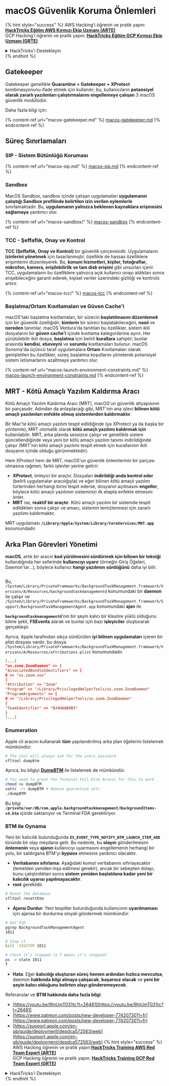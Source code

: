 # macOS Güvenlik Koruma Önlemleri

{% hint style="success" %}
AWS Hacking'i öğrenin ve pratik yapın:<img src="/.gitbook/assets/arte.png" alt="" data-size="line">[**HackTricks Eğitim AWS Kırmızı Ekip Uzmanı (ARTE)**](https://training.hacktricks.xyz/courses/arte)<img src="/.gitbook/assets/arte.png" alt="" data-size="line">\
GCP Hacking'i öğrenin ve pratik yapın: <img src="/.gitbook/assets/grte.png" alt="" data-size="line">[**HackTricks Eğitim GCP Kırmızı Ekip Uzmanı (GRTE)**<img src="/.gitbook/assets/grte.png" alt="" data-size="line">](https://training.hacktricks.xyz/courses/grte)

<details>

<summary>HackTricks'i Destekleyin</summary>

* [**abonelik planlarını**](https://github.com/sponsors/carlospolop) kontrol edin!
* **💬 [**Discord grubuna**](https://discord.gg/hRep4RUj7f) veya [**telegram grubuna**](https://t.me/peass) katılın ya da **Twitter**'da **bizi takip edin** 🐦 [**@hacktricks\_live**](https://twitter.com/hacktricks\_live)**.**
* **Hacking ipuçlarını paylaşmak için** [**HackTricks**](https://github.com/carlospolop/hacktricks) ve [**HackTricks Cloud**](https://github.com/carlospolop/hacktricks-cloud) github reposuna PR gönderin.

</details>
{% endhint %}

## Gatekeeper

Gatekeeper genellikle **Quarantine + Gatekeeper + XProtect** kombinasyonunu ifade etmek için kullanılır; bu, kullanıcıların **potansiyel olarak zararlı yazılımları çalıştırmalarını engellemeye çalışan** 3 macOS güvenlik modülüdür.

Daha fazla bilgi için:

{% content-ref url="macos-gatekeeper.md" %}
[macos-gatekeeper.md](macos-gatekeeper.md)
{% endcontent-ref %}

## Süreç Sınırlamaları

### SIP - Sistem Bütünlüğü Koruması

{% content-ref url="macos-sip.md" %}
[macos-sip.md](macos-sip.md)
{% endcontent-ref %}

### Sandbox

MacOS Sandbox, sandbox içinde çalışan uygulamaları **uygulamanın çalıştığı Sandbox profilinde belirtilen izin verilen eylemlerle** sınırlamaktadır. Bu, **uygulamanın yalnızca beklenen kaynaklara erişmesini sağlamaya** yardımcı olur.

{% content-ref url="macos-sandbox/" %}
[macos-sandbox](macos-sandbox/)
{% endcontent-ref %}

### TCC - **Şeffaflık, Onay ve Kontrol**

**TCC (Şeffaflık, Onay ve Kontrol)** bir güvenlik çerçevesidir. Uygulamaların **izinlerini yönetmek** için tasarlanmıştır, özellikle de hassas özelliklere erişimlerini düzenleyerek. Bu, **konum hizmetleri, kişiler, fotoğraflar, mikrofon, kamera, erişilebilirlik ve tam disk erişimi** gibi unsurları içerir. TCC, uygulamaların bu özelliklere yalnızca açık kullanıcı onayı aldıktan sonra erişebileceğini garanti ederek, kişisel veriler üzerindeki gizliliği ve kontrolü artırır.

{% content-ref url="macos-tcc/" %}
[macos-tcc](macos-tcc/)
{% endcontent-ref %}

### Başlatma/Ortam Kısıtlamaları ve Güven Cache'i

macOS'taki başlatma kısıtlamaları, bir sürecin **başlatılmasını düzenlemek** için bir güvenlik özelliğidir; **kimlerin** bir süreci başlatabileceğini, **nasıl** ve **nereden** tanımlar. macOS Ventura'da tanıtılan bu özellikler, sistem ikili dosyalarını bir **güven cache'i** içinde kısıtlama kategorilerine ayırır. Her yürütülebilir ikili dosya, **başlatma** için belirli **kurallara** sahiptir; bunlar arasında **kendisi**, **ebeveyni** ve **sorumlu** kısıtlamaları bulunur. macOS Sonoma'da üçüncü taraf uygulamalara **Ortam** Kısıtlamaları olarak genişletilen bu özellikler, süreç başlatma koşullarını yöneterek potansiyel sistem istismarlarını azaltmaya yardımcı olur.

{% content-ref url="macos-launch-environment-constraints.md" %}
[macos-launch-environment-constraints.md](macos-launch-environment-constraints.md)
{% endcontent-ref %}

## MRT - Kötü Amaçlı Yazılım Kaldırma Aracı

Kötü Amaçlı Yazılım Kaldırma Aracı (MRT), macOS'un güvenlik altyapısının bir parçasıdır. Adından da anlaşılacağı gibi, MRT'nin ana işlevi **bilinen kötü amaçlı yazılımları enfekte olmuş sistemlerden kaldırmaktır**.

Bir Mac'te kötü amaçlı yazılım tespit edildiğinde (ya XProtect ya da başka bir yöntemle), MRT otomatik olarak **kötü amaçlı yazılımı kaldırmak için** kullanılabilir. MRT, arka planda sessizce çalışır ve genellikle sistem güncellendiğinde veya yeni bir kötü amaçlı yazılım tanımı indirildiğinde çalışır (MRT'nin kötü amaçlı yazılımı tespit etmek için kurallarının ikili dosyanın içinde olduğu görünmektedir).

Hem XProtect hem de MRT, macOS'un güvenlik önlemlerinin bir parçası olmasına rağmen, farklı işlevler yerine getirir:

* **XProtect**, önleyici bir araçtır. Dosyaları **indirildiği anda kontrol eder** (belirli uygulamalar aracılığıyla) ve eğer bilinen kötü amaçlı yazılım türlerinden herhangi birini tespit ederse, dosyanın açılmasını **engeller**, böylece kötü amaçlı yazılımın sisteminizi ilk etapta enfekte etmesini önler.
* **MRT** ise, **reaktif bir araçtır**. Kötü amaçlı yazılım bir sistemde tespit edildikten sonra çalışır ve amacı, sistemin temizlenmesi için zararlı yazılımı kaldırmaktır.

MRT uygulaması **`/Library/Apple/System/Library/CoreServices/MRT.app`** konumundadır.

## Arka Plan Görevleri Yönetimi

**macOS**, artık bir aracın **kod yürütmesini sürdürmek için bilinen bir tekniği** kullandığında her seferinde **kullanıcıyı uyarır** (örneğin Giriş Öğeleri, Daemon'lar...), böylece kullanıcı **hangi yazılımın sürdüğünü** daha iyi bilir.

<figure><img src="../../../.gitbook/assets/image (1183).png" alt=""><figcaption></figcaption></figure>

Bu, `/System/Library/PrivateFrameworks/BackgroundTaskManagement.framework/Versions/A/Resources/backgroundtaskmanagementd` konumundaki bir **daemon** ile çalışır ve `/System/Library/PrivateFrameworks/BackgroundTaskManagement.framework/Support/BackgroundTaskManagementAgent.app` konumundaki **ajan** ile.

**`backgroundtaskmanagementd`**'nin bir şeyin kalıcı bir klasöre yüklü olduğunu bilme şekli, **FSEvents** alarak ve bunlar için bazı **işleyiciler** oluşturarak gerçekleşir.

Ayrıca, Apple tarafından sıkça sürdürülen **iyi bilinen uygulamaları** içeren bir plist dosyası vardır; bu dosya `/System/Library/PrivateFrameworks/BackgroundTaskManagement.framework/Versions/A/Resources/attributions.plist` konumundadır.
```json
[...]
"us.zoom.ZoomDaemon" => {
"AssociatedBundleIdentifiers" => [
0 => "us.zoom.xos"
]
"Attribution" => "Zoom"
"Program" => "/Library/PrivilegedHelperTools/us.zoom.ZoomDaemon"
"ProgramArguments" => [
0 => "/Library/PrivilegedHelperTools/us.zoom.ZoomDaemon"
]
"TeamIdentifier" => "BJ4HAAB9B3"
}
[...]
```
### Enumeration

Apple cli aracını kullanarak **tüm** yapılandırılmış arka plan öğelerini listelemek mümkündür:
```bash
# The tool will always ask for the users password
sfltool dumpbtm
```
Ayrıca, bu bilgiyi [**DumpBTM**](https://github.com/objective-see/DumpBTM) ile listelemek de mümkündür.
```bash
# You need to grant the Terminal Full Disk Access for this to work
chmod +x dumpBTM
xattr -rc dumpBTM # Remove quarantine attr
./dumpBTM
```
Bu bilgi **`/private/var/db/com.apple.backgroundtaskmanagement/BackgroundItems-v4.btm`** içinde saklanıyor ve Terminal FDA gerektiriyor.

### BTM ile Oynama

Yeni bir kalıcılık bulunduğunda **`ES_EVENT_TYPE_NOTIFY_BTM_LAUNCH_ITEM_ADD`** türünde bir olay meydana gelir. Bu nedenle, bu **olayın** gönderilmesini **önlemenin** veya **ajanın** kullanıcıyı uyarmasını engellemenin herhangi bir yolu, bir saldırgana BTM'yi _**bypass**_ etmesine yardımcı olacaktır.

* **Veritabanını sıfırlama**: Aşağıdaki komut veritabanını sıfırlayacaktır (temelden yeniden inşa edilmesi gerekir), ancak bir sebepten dolayı, bunu çalıştırdıktan sonra **sistem yeniden başlatılana kadar yeni bir kalıcılık uyarısı yapılmayacaktır**.
* **root** gereklidir.
```bash
# Reset the database
sfltool resettbtm
```
* **Ajansı Durdur**: Yeni tespitler bulunduğunda kullanıcının **uyarılmaması** için ajansa bir durdurma sinyali göndermek mümkündür.
```bash
# Get PID
pgrep BackgroundTaskManagementAgent
1011

# Stop it
kill -SIGSTOP 1011

# Check it's stopped (a T means it's stopped)
ps -o state 1011
T
```
* **Hata**: Eğer **kalıcılığı oluşturan süreç hemen ardından hızlıca mevcutsa**, daemon **hakkında bilgi almaya çalışacak**, **başarısız olacak** ve **yeni bir şeyin kalıcı olduğunu belirten olayı gönderemeyecek**.

Referanslar ve **BTM hakkında daha fazla bilgi**:

* [https://youtu.be/9hjUmT031tc?t=26481](https://youtu.be/9hjUmT031tc?t=26481)
* [https://www.patreon.com/posts/new-developer-77420730?l=fr](https://www.patreon.com/posts/new-developer-77420730?l=fr)
* [https://support.apple.com/en-gb/guide/deployment/depdca572563/web](https://support.apple.com/en-gb/guide/deployment/depdca572563/web)
{% hint style="success" %}
AWS Hacking öğrenin ve pratik yapın:<img src="/.gitbook/assets/arte.png" alt="" data-size="line">[**HackTricks Training AWS Red Team Expert (ARTE)**](https://training.hacktricks.xyz/courses/arte)<img src="/.gitbook/assets/arte.png" alt="" data-size="line">\
GCP Hacking öğrenin ve pratik yapın: <img src="/.gitbook/assets/grte.png" alt="" data-size="line">[**HackTricks Training GCP Red Team Expert (GRTE)**<img src="/.gitbook/assets/grte.png" alt="" data-size="line">](https://training.hacktricks.xyz/courses/grte)

<details>

<summary>HackTricks'i Destekleyin</summary>

* [**abonelik planlarını**](https://github.com/sponsors/carlospolop) kontrol edin!
* **💬 [**Discord grubuna**](https://discord.gg/hRep4RUj7f) veya [**telegram grubuna**](https://t.me/peass) katılın ya da **Twitter'da** 🐦 [**@hacktricks\_live**](https://twitter.com/hacktricks\_live)**'i takip edin.**
* **Hacking ipuçlarını paylaşmak için** [**HackTricks**](https://github.com/carlospolop/hacktricks) ve [**HackTricks Cloud**](https://github.com/carlospolop/hacktricks-cloud) github reposuna PR gönderin.

</details>
{% endhint %}
</details>
